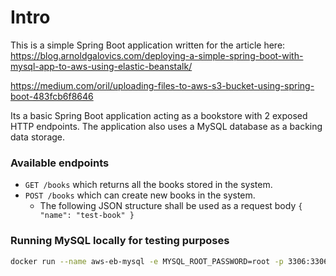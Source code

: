 # Intro
This is a simple Spring Boot application written for the article here: https://blog.arnoldgalovics.com/deploying-a-simple-spring-boot-with-mysql-app-to-aws-using-elastic-beanstalk/

https://medium.com/oril/uploading-files-to-aws-s3-bucket-using-spring-boot-483fcb6f8646

Its a basic Spring Boot application acting as a bookstore with 2 exposed HTTP endpoints. 
The application also uses a MySQL database as a backing data storage.

### Available endpoints
- `GET /books` which returns all the books stored in the system.
- `POST /books` which can create new books in the system.
  - The following JSON structure shall be used as a request body `{ "name": "test-book" }`

### Running MySQL locally for testing purposes
```bash
docker run --name aws-eb-mysql -e MYSQL_ROOT_PASSWORD=root -p 3306:3306 -d mysql/8.0.11
```

